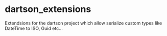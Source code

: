 dartson_extensions
==================

Extendsions for the dartson project which allow serialize custom types like DateTime to ISO, Guid etc...
